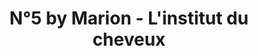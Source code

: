 ---
title: "N°5 by Marion - L'institut du cheveux"
url: /saint-palais/ndeg5-by-marion-linstitut-du-cheveux/
shop: coiffeur
---